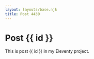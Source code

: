 ```yaml
---
layout: layouts/base.njk
title: Post 4430
---
```


# Post {{ id }}

This is post {{ id }} in my Eleventy project.
